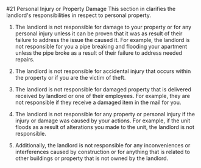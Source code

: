 #21 Personal Injury or Property Damage
This section in clarifies the landlord's responsibilities in respect to personal property. 

1. The landlord is not responsible for damage to your property or for any personal injury unless it can be proven that it was as result of their failure to address the issue the caused it. For example, the landlord is not responsible for you a pipe breaking and flooding your apartment unless the pipe broke as a result of their failure to address needed repairs. 

2. The landlord is not responsible for accidental injury that occurs within the property or if you are the victim of theft. 

3. The landlord is not responsible for damaged property that is delivered received by landlord or one of their employees. For example, they are not responsible if they receive a damaged item in the mail for you. 

4. The landlord is not responsible for any property or personal injury if the injury or damage was caused by your actions. For example, if the unit floods as a result of alterations you made to the unit, the landlord is not responsible.

5. Additionally, the landlord is not responsible for any inconveniences or interferences caused by construction or for anything that is related to other buildings or property that is not owned by the landlord.